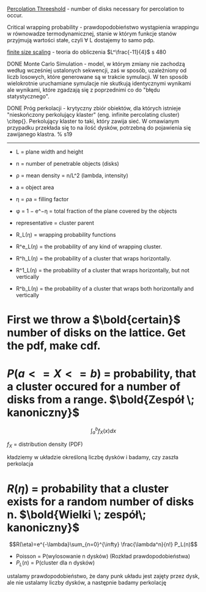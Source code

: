 [Percolation Threeshold](https://en.wikipedia.org/wiki/Percolation_threshold) - number of disks necessary for percolation to occur.

Critical wrapping probability - prawdopodobieństwo wystąpienia wrappingu w równowadze termodynamicznej, stanie w którym funkcje stanów przyjmują wartości stałe, czyli $\forall$ L dostajemy to samo pdp.

[finite size scaling](http://mis.kp.ac.rw/admin/admin_panel/kp_lms/files/digital/SelectiveBooks/Physics/An%20Introduction%20to%20Computer%20Simulation%20Methods.pdf) - teoria do obliczenia $L^\frac{-11}{4}$ s 480

DONE
Monte Carlo Simulation - model, w którym zmiany nie zachodzą według wcześniej ustalonych sekwencji, zaś w sposób, uzależniony od liczb losowych, które generowane są w trakcie symulacji. W ten sposób wielokrotnie uruchamiane symulacje nie skutkują identycznymi wynikami ale wynikami, które zgadzają się z poprzednimi co do "błędu statystycznego".

DONE
Próg perkolacji - krytyczny zbiór obiektów, dla których istnieje "nieskończony perkolujący klaster" (eng. infinite percolating cluster) \citep{}. Perkolujący klaster to taki, który zawija sieć. W omawianym przypadku przekłada się to na ilość dysków, potrzebną do pojawienia się zawijanego klastra. 
% s19

___

- L = plane width and height
- n = number of penetrable objects (disks)
- ρ = mean density = n/L^2 (lambda, intensity)
- a = object area
- η = ρa = filling factor
- φ = 1 − e^−η = total fraction of the plane covered by the objects
- representative = cluster parent

- R_L(η) = wrapping probability functions 
- R^e_L(η) = the probability of any kind of wrapping cluster. 
- R^h_L(η) = the probability of a cluster that wraps horizontally.
- R^1_L(η) = the probability of a cluster that wraps horizontally, but not vertically
- R^b_L(η) = the probability of a cluster that wraps both horizontally and vertically

# First we throw a $\bold{certain}$ number of disks on the lattice. Get the pdf, make cdf.

# $P(a <= X <= b)$ = probability, that a cluster occured for a number of disks from a range. $\bold{Zespół \; kanoniczny}$

$$\int_a^b f_X(x) dx$$

$f_X$ = distribution density (PDF)

kładziemy w układzie określoną liczbę dysków i badamy, czy zaszła perkolacja

# $R(\eta)$ = probability that a cluster exists for a random number of disks n. $\bold{Wielki \; zespół\; kanoniczny}$

$$R(\eta)=e^{-\lambda}\sum_{n=0}^{\infty} \frac{\lambda^n}{n!} P_L(n)$$

- Poisson = P(wylosowanie n dysków) (Rozkład prawdopodobieństwa)
- $P_L(n)$ = P(cluster dla n dysków)

ustalamy prawdopodobieństwo, że dany punk układu jest zajęty przez dysk, ale nie ustalamy liczby dysków, a następnie badamy perkolację